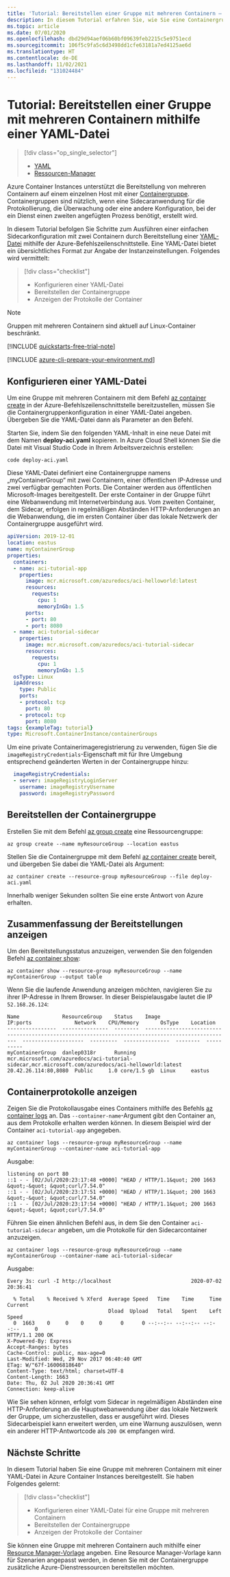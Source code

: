 ```yaml
---
title: 'Tutorial: Bereitstellen einer Gruppe mit mehreren Containern – YAML'
description: In diesem Tutorial erfahren Sie, wie Sie eine Containergruppe mit mehreren Containern über die Azure-Befehlszeilenschnittstelle mit einer YAML-Datei in Azure Container Instances bereitstellen.
ms.topic: article
ms.date: 07/01/2020
ms.openlocfilehash: dbd29d94aef06b60bf09639feb2215c5e9751ecd
ms.sourcegitcommit: 106f5c9fa5c6d3498dd1cfe63181a7ed4125ae6d
ms.translationtype: HT
ms.contentlocale: de-DE
ms.lasthandoff: 11/02/2021
ms.locfileid: "131024484"
---
```

# <a name="tutorial-deploy-a-multi-container-group-using-a-yaml-file"></a>Tutorial: Bereitstellen einer Gruppe mit mehreren Containern mithilfe einer YAML-Datei

> [!div class="op_single_selector"]
> * [YAML](container-instances-multi-container-yaml.md)
> * [Ressourcen-Manager](container-instances-multi-container-group.md)
>

Azure Container Instances unterstützt die Bereitstellung von mehreren Containern auf einem einzelnen Host mit einer [Containergruppe](container-instances-container-groups.md). Containergruppen sind nützlich, wenn eine Sidecaranwendung für die Protokollierung, die Überwachung oder eine andere Konfiguration, bei der ein Dienst einen zweiten angefügten Prozess benötigt, erstellt wird.

In diesem Tutorial befolgen Sie Schritte zum Ausführen einer einfachen Sidecarkonfiguration mit zwei Containern durch Bereitstellung einer [YAML-Datei](container-instances-reference-yaml.md) mithilfe der Azure-Befehlszeilenschnittstelle. Eine YAML-Datei bietet ein übersichtliches Format zur Angabe der Instanzeinstellungen. Folgendes wird vermittelt:

> [!div class="checklist"]
> * Konfigurieren einer YAML-Datei
> * Bereitstellen der Containergruppe
> * Anzeigen der Protokolle der Container

> [!NOTE]
> Gruppen mit mehreren Containern sind aktuell auf Linux-Container beschränkt.

[!INCLUDE [quickstarts-free-trial-note](../../includes/quickstarts-free-trial-note.md)]

[!INCLUDE [azure-cli-prepare-your-environment.md](../../includes/azure-cli-prepare-your-environment.md)]

## <a name="configure-a-yaml-file"></a>Konfigurieren einer YAML-Datei

Um eine Gruppe mit mehreren Containern mit dem Befehl [az container create][az-container-create] in der Azure-Befehlszeilenschnittstelle bereitzustellen, müssen Sie die Containergruppenkonfiguration in einer YAML-Datei angeben. Übergeben Sie die YAML-Datei dann als Parameter an den Befehl.

Starten Sie, indem Sie den folgenden YAML-Inhalt in eine neue Datei mit dem Namen **deploy-aci.yaml** kopieren. In Azure Cloud Shell können Sie die Datei mit Visual Studio Code in Ihrem Arbeitsverzeichnis erstellen:

```
code deploy-aci.yaml
```

Diese YAML-Datei definiert eine Containergruppe namens „myContainerGroup“ mit zwei Containern, einer öffentlichen IP-Adresse und zwei verfügbar gemachten Ports. Die Container werden aus öffentlichen Microsoft-Images bereitgestellt. Der erste Container in der Gruppe führt eine Webanwendung mit Internetverbindung aus. Vom zweiten Container, dem Sidecar, erfolgen in regelmäßigen Abständen HTTP-Anforderungen an die Webanwendung, die im ersten Container über das lokale Netzwerk der Containergruppe ausgeführt wird.

```yaml
apiVersion: 2019-12-01
location: eastus
name: myContainerGroup
properties:
  containers:
  - name: aci-tutorial-app
    properties:
      image: mcr.microsoft.com/azuredocs/aci-helloworld:latest
      resources:
        requests:
          cpu: 1
          memoryInGb: 1.5
      ports:
      - port: 80
      - port: 8080
  - name: aci-tutorial-sidecar
    properties:
      image: mcr.microsoft.com/azuredocs/aci-tutorial-sidecar
      resources:
        requests:
          cpu: 1
          memoryInGb: 1.5
  osType: Linux
  ipAddress:
    type: Public
    ports:
    - protocol: tcp
      port: 80
    - protocol: tcp
      port: 8080
tags: {exampleTag: tutorial}
type: Microsoft.ContainerInstance/containerGroups
```

Um eine private Containerimageregistrierung zu verwenden, fügen Sie die `imageRegistryCredentials`-Eigenschaft mit für Ihre Umgebung entsprechend geänderten Werten in der Containergruppe hinzu:

```yaml
  imageRegistryCredentials:
  - server: imageRegistryLoginServer
    username: imageRegistryUsername
    password: imageRegistryPassword
```

## <a name="deploy-the-container-group"></a>Bereitstellen der Containergruppe

Erstellen Sie mit dem Befehl [az group create][az-group-create] eine Ressourcengruppe:

```azurecli-interactive
az group create --name myResourceGroup --location eastus
```

Stellen Sie die Containergruppe mit dem Befehl [az container create][az-container-create] bereit, und übergeben Sie dabei die YAML-Datei als Argument:

```azurecli-interactive
az container create --resource-group myResourceGroup --file deploy-aci.yaml
```

Innerhalb weniger Sekunden sollten Sie eine erste Antwort von Azure erhalten.

## <a name="view-deployment-state"></a>Zusammenfassung der Bereitstellungen anzeigen

Um den Bereitstellungsstatus anzuzeigen, verwenden Sie den folgenden Befehl [az container show][az-container-show]:

```azurecli-interactive
az container show --resource-group myResourceGroup --name myContainerGroup --output table
```

Wenn Sie die laufende Anwendung anzeigen möchten, navigieren Sie zu ihrer IP-Adresse in Ihrem Browser. In dieser Beispielausgabe lautet die IP `52.168.26.124`:

```console
Name              ResourceGroup    Status    Image                                                                                               IP:ports              Network    CPU/Memory       OsType    Location
----------------  ---------------  --------  --------------------------------------------------------------------------------------------------  --------------------  ---------  ---------------  --------  ----------
myContainerGroup  danlep0318r      Running   mcr.microsoft.com/azuredocs/aci-tutorial-sidecar,mcr.microsoft.com/azuredocs/aci-helloworld:latest  20.42.26.114:80,8080  Public     1.0 core/1.5 gb  Linux     eastus
```

## <a name="view-container-logs"></a>Containerprotokolle anzeigen

Zeigen Sie die Protokollausgabe eines Containers mithilfe des Befehls [az container logs][az-container-logs] an. Das `--container-name`-Argument gibt den Container an, aus dem Protokolle erhalten werden können. In diesem Beispiel wird der Container `aci-tutorial-app` angegeben.

```azurecli-interactive
az container logs --resource-group myResourceGroup --name myContainerGroup --container-name aci-tutorial-app
```

Ausgabe:

```console
listening on port 80
::1 - - [02/Jul/2020:23:17:48 +0000] "HEAD / HTTP/1.1&quot; 200 1663 &quot;-&quot; &quot;curl/7.54.0"
::1 - - [02/Jul/2020:23:17:51 +0000] "HEAD / HTTP/1.1&quot; 200 1663 &quot;-&quot; &quot;curl/7.54.0"
::1 - - [02/Jul/2020:23:17:54 +0000] "HEAD / HTTP/1.1&quot; 200 1663 &quot;-&quot; &quot;curl/7.54.0"
```

Führen Sie einen ähnlichen Befehl aus, in dem Sie den Container `aci-tutorial-sidecar` angeben, um die Protokolle für den Sidecarcontainer anzuzeigen.

```azurecli-interactive
az container logs --resource-group myResourceGroup --name myContainerGroup --container-name aci-tutorial-sidecar
```

Ausgabe:

```console
Every 3s: curl -I http://localhost                          2020-07-02 20:36:41

  % Total    % Received % Xferd  Average Speed   Time    Time     Time  Current
                                 Dload  Upload   Total   Spent    Left  Speed
  0  1663    0     0    0     0      0      0 --:--:-- --:--:-- --:--:--     0
HTTP/1.1 200 OK
X-Powered-By: Express
Accept-Ranges: bytes
Cache-Control: public, max-age=0
Last-Modified: Wed, 29 Nov 2017 06:40:40 GMT
ETag: W/"67f-16006818640"
Content-Type: text/html; charset=UTF-8
Content-Length: 1663
Date: Thu, 02 Jul 2020 20:36:41 GMT
Connection: keep-alive
```

Wie Sie sehen können, erfolgt vom Sidecar in regelmäßigen Abständen eine HTTP-Anforderung an die Hauptwebanwendung über das lokale Netzwerk der Gruppe, um sicherzustellen, dass er ausgeführt wird. Dieses Sidecarbeispiel kann erweitert werden, um eine Warnung auszulösen, wenn ein anderer HTTP-Antwortcode als `200 OK` empfangen wird.

## <a name="next-steps"></a>Nächste Schritte

In diesem Tutorial haben Sie eine Gruppe mit mehreren Containern mit einer YAML-Datei in Azure Container Instances bereitgestellt. Sie haben Folgendes gelernt:

> [!div class="checklist"]
> * Konfigurieren einer YAML-Datei für eine Gruppe mit mehreren Containern
> * Bereitstellen der Containergruppe
> * Anzeigen der Protokolle der Container

Sie können eine Gruppe mit mehreren Containern auch mithilfe einer [Resource Manager-Vorlage](container-instances-multi-container-group.md) angeben. Eine Resource Manager-Vorlage kann für Szenarien angepasst werden, in denen Sie mit der Containergruppe zusätzliche Azure-Dienstressourcen bereitstellen möchten.

<!-- LINKS - External -->

<!-- LINKS - Internal -->
[aci-tutorial]: ./container-instances-tutorial-prepare-app.md
[az-container-create]: /cli/azure/container#az_container_create
[az-container-logs]: /cli/azure/container#az_container_logs
[az-container-show]: /cli/azure/container#az_container_show
[az-group-create]: /cli/azure/group#az_group_create
[az-deployment-group-create]: /cli/azure/deployment/group#az_deployment_group_create
[template-reference]: /azure/templates/microsoft.containerinstance/containergroups
